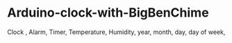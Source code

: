 # Arduino-clock-with-BigBenChime
Clock , Alarm, Timer, Temperature, Humidity, year, month, day, day of week, 
